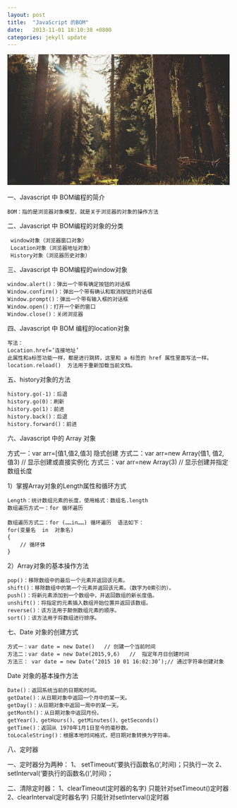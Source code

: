 ```yaml
---
layout: post
title:  "JavaScript 的BOM"
date:   2013-11-01 18:10:38 +0800
categories: jekyll update
---
```


<img src="/images/fulls/02.jpg" class="fit image">

一、Javascript 中 BOM编程的简介

	BOM：指的是浏览器对象模型，就是关于浏览器的对象的操作方法

二、Javascript 中 BOM编程的对象的分类

	 window对象（浏览器窗口对象）
	 Location对象（浏览器地址对象）
	 History对象（浏览器历史对象）

三、Javascript 中 BOM编程的window对象

	window.alert()：弹出一个带有确定按钮的对话框
	Window.confirm()：弹出一个带有确认和取消按钮的对话框
	Window.prompt()：弹出一个带有输入框的对话框
	Window.open()：打开一个新的窗口
	Window.close()：关闭浏览器

四、Javascript 中 BOM 编程的location对象

	写法：
	Location.href=’连接地址’ 
	此属性和a标签功能一样，都是进行跳转，这里和 a 标签的 href 属性里面写法一样。
	location.reload()  方法用于重新加载当前文档。

五、history对象的方法

	history.go(-1)：后退
	history.go(0)：刷新
	history.go(1)：前进
	history.back()：后退
	history.forward()：前进

六、Javascript 中的 Array 对象

方式一：var arr=[值1,值2,值3]  隐式创建
方式二：var arr=new Array(值1, 值2, 值3)	// 显示创建或直接实例化
方式三：var arr=new Array(3)  	// 显示创建并指定数组长度

1）掌握Array对象的Length属性和循环方式

	Length：统计数组元素的长度，使用格式：数组名.length
	数组遍历方式一：for 循环遍历

	数组遍历方式二：for (……in……) 循环遍历  语法如下：
	for(变量名  in  对象名)
	{
	    // 循环体
	}

 2）Array对象的基本操作方法

	pop()：移除数组中的最后一个元素并返回该元素。
	shift()：移除数组中的第一个元素并返回该元素。（数字为0索引的）。
	push()：将新元素添加到一个数组中，并返回数组的新长度值。
	unshift()：将指定的元素插入数组开始位置并返回该数组。
	reverse()：该方法用于颠倒数组元素的顺序。
	sort()：该方法用于将数组进行排序。

七、Date 对象的创建方式

	方式一：var date = new Date()	// 创建一个当前时间
	方法二：var date = new Date(2015,9,6)	//  指定年月日创建时间
	方法三： var date = new Date(‘2015 10 01 16:02:30’);// 通过字符串创建对象

Date 对象的基本操作方法

	Date()：返回系统当前的日期和时间。
	getDate()：从日期对象中返回一个月中的某一天。
	getDay()：从日期对象中返回一周中的某一天。
	getMonth()：从日期对象中返回月份。
	getYear()、getHours()、getMinutes()、getSeconds()
	getTime()：返回从 1970年1月1日至今的毫秒数。
	toLocaleString()：根据本地时间格式，把日期对象转换为字符串。

八、定时器

一、定时器分为两种：
1、 setTimeout(‘要执行函数名()’,时间)；只执行一次
2、 setInterval(‘要执行的函数名()’,时间)；

二、清除定时器：
1、clearTimeout(定时器的名字)  只能针对setTimeout()定时器
2、clearInterval(定时器名字)   只能针对setInterval()定时器


